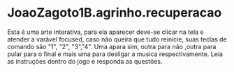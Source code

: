 # JoaoZagoto1B.agrinho.recuperacao
Esta é uma arte interativa, para ela aparecer deve-se clicar na tela e atender a varável focused,  caso não queira que tudo reinicie, suas teclas de comando  são "1", "2", "3","4". Uma apara sim, outra para não ,outra para pular para o final e mais uma para desligar a musica respectivamente. Leia as instruções dentro do jogo e responda as questões.
